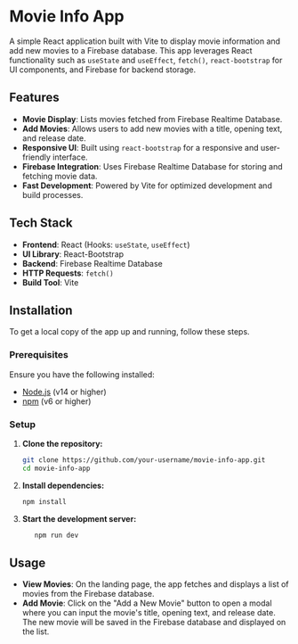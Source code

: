 # Movie Info App

A simple React application built with Vite to display movie information and add new movies to a Firebase database. This app leverages React functionality such as `useState` and `useEffect`, `fetch()`, `react-bootstrap` for UI components, and Firebase for backend storage.

## Features

- **Movie Display**: Lists movies fetched from Firebase Realtime Database.
- **Add Movies**: Allows users to add new movies with a title, opening text, and release date.
- **Responsive UI**: Built using `react-bootstrap` for a responsive and user-friendly interface.
- **Firebase Integration**: Uses Firebase Realtime Database for storing and fetching movie data.
- **Fast Development**: Powered by Vite for optimized development and build processes.

## Tech Stack

- **Frontend**: React (Hooks: `useState`, `useEffect`)
- **UI Library**: React-Bootstrap
- **Backend**: Firebase Realtime Database
- **HTTP Requests**: `fetch()`
- **Build Tool**: Vite

## Installation

To get a local copy of the app up and running, follow these steps.

### Prerequisites

Ensure you have the following installed:

- [Node.js](https://nodejs.org/) (v14 or higher)
- [npm](https://www.npmjs.com/) (v6 or higher)

### Setup

1. **Clone the repository:**
   ```bash
   git clone https://github.com/your-username/movie-info-app.git
   cd movie-info-app

2. **Install dependencies:**
   ```bash
   npm install

3.  **Start the development server:**
    ```bash
       npm run dev


## Usage
- **View Movies**: On the landing page, the app fetches and displays a list of movies from the Firebase database.
- **Add Movie**: Click on the "Add a New Movie" button to open a modal where you can input the movie's title, opening text, and release date. The new movie will be saved in the Firebase database and displayed on the list.